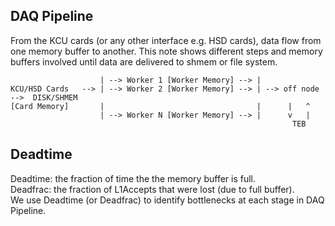 ## DAQ Pipeline 
From the KCU cards (or any other interface e.g. HSD cards), data flow from one memory buffer to another. 
This note shows different steps and memory buffers involved until data are delivered to shmem or file system.
```
                    | --> Worker 1 [Worker Memory] --> |
KCU/HSD Cards   --> | --> Worker 2 [Worker Memory] --> | --> off node -->  DISK/SHMEM  
[Card Memory]       |                                  |      |   ^  
                    | --> Worker N [Worker Memory] --> |      v   |  
                                                               TEB
```
## Deadtime
Deadtime: the fraction of time the the memory buffer is full.  
Deadfrac: the fraction of L1Accepts that were lost (due to full buffer).  
We use Deadtime (or Deadfrac) to identify bottlenecks at each stage in DAQ Pipeline. 
                                                             
